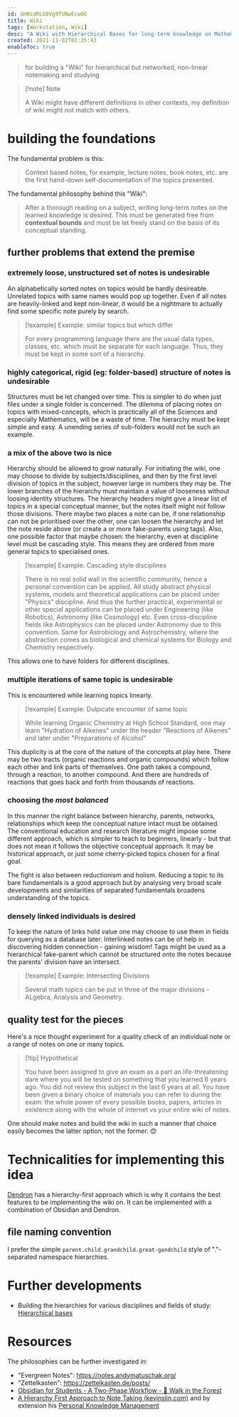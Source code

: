 ```yaml
---
id: GHNidRLG8Vg9TUNwEcwOG
title: Wiki
tags: [Workstation, Wiki]
desc: "A Wiki with Hierarchical Bases for long-term knowledge on Mathematics and Sciences"
created: 2021-11-02T01:35:43
enableToc: true
---
```


> for building a "Wiki" for hierarchical but networked, non-linear notemaking and studying

> [!note] Note
> 
> A Wiki might have different definitions in other contexts, my definition of wiki might not match with others.

# building the foundations

The fundamental problem is this:

> Context based notes, for example, lecture notes, book notes, etc. are the first hand-down self-documentation of the topics presented.

The fundamental philosophy behind this "Wiki":
> After a thorough reading on a subject, writing long-term notes on the learned knowledge is desired. This must be generated free from **contextual bounds** and must be let freely stand on the basis of its conceptual standing.

## further problems that extend the premise

### extremely loose, unstructured set of notes is undesirable
An alphabetically sorted notes on topics would be hardly desireable. Unrelated topics with same names would pop up together. Even if all notes are heavily-linked and kept non-linear, it would be a nightmare to actually find some specific note purely by search.

> [!example] Example: similar topics but which differ
> 
> For every programming language there are the usual data types, classes, etc. which must be separate for each language.
Thus, they must be kept in some sort of a hierarchy.

### highly categorical, rigid (eg: folder-based) structure of notes is undesirable

Structures must be let changed over time. This is simpler to do when just files under a single folder is concerned.
The dilemma of placing notes on topics with mixed-concepts, which is practically all of the Sciences and especially Mathematics, will be a waste of time. The hierarchy must be kept simple and easy. A unending series of sub-folders would not be such an example.

### a mix of the above two is nice

Hierarchy should be allowed to grow naturally. For initiating the wiki, one may choose to divide by subjects/disciplines, and then by the first level division of topics in the subject, however large in numbers they may be. 
The lower branches of the hierarchy must maintain a value of looseness without loosing identity structures. The hierarchy headers might give a linear list of topics in a special conceptual manner, but the notes itself might not follow those divisions.
There maybe two places a note can be, if one relationship can not be prioritised over the other, one can loosen the hierarchy and let the note reside above (or create a or more fake-parents using tags).
Also, one possible factor that maybe chosen: the hierarchy, even at discipline level must be cascading style. This means they are ordered from more general topics to specialised ones.

> [!example] Example: Cascading style disciplines
> 
> There is no real solid wall in the scientific community, hence a personal convention can be applied. All study abstract physical systems, models and theoretical applications can be placed under "Physics" discipline. And thus the further practical, experimental or other special applications can be placed under Engineering (like Robotics), Astronomy (like Cosmology) etc. Even cross-discipline fields like Astrophysics can be placed under Astronomy due to this convention. Same for Astrobiology and Astrochemistry, where the abstraction comes as biological and chemical systems for Biology and Chemistry respectively.

This allows one to have folders for different disciplines.
### multiple iterations of same topic is undesirable
This is encountered while learning topics linearly.

> [!example] Example: Dulpicate encounter of same topic
> 
> While learning Organic Chemistry at High School Standard, one may learn "Hydration of Alkenes" under the header "Reactions of Alkenes" and later under "Preparations of Alcohol"

This duplicity is at the core of the nature of the concepts at play here. There may be two tracts (organic reactions and organic compounds) which follow each other and link parts of themselves. One path takes a compound, through a reaction, to another compound. And there are hundreds of reactions that goes back and forth from thousands of reactions.

### choosing the _most balanced_
In this manner the right balance between hierarchy, parents, networks, relationships which keep the conceptual nature intact must be obtained. The conventional education and research literature might impose some different approach, which is simpler to teach to beginners, linearly - but that does not mean it follows the objective conceptual approach. It may be historical approach, or just some cherry-picked topics chosen for a final goal.

The fight is also between reductionism and holism. Reducing a topic to its bare fundamentals is a good approach but by analysing very broad scale developments and similarities of separated fundamentals broadens understanding of the topics.

### densely linked individuals is desired
To keep the nature of links hold value one may choose to use them in fields for querying as a database later. 
Interlinked notes can be of help in discovering hidden connection - gaining wisdom!
Tags might be used as a hierarchical fake-parent which cannot be structured onto the notes because the parents' division have an intersect.

> [!example] Example: Intersecting Divisions
>
> Several math topics can be put in three of the major divisions - ALgebra, Analysis and Geometry.


## quality test for the pieces

Here's a nice thought experiment for a quality check of an individual note or a range of notes on one or many topics.

> [!tip] Hypothetical
> 
> You have been assigned to give an exam as a part an life-threatening dare where you will be tested on something that you learned 6 years ago. You did not review this subject in the last 6 years at all. You have been given a binary choice of materials you can refer to during the exam: the whole power of every possible books, papers, articles in existence along with the whole of internet vs your entire wiki of notes.

One should make notes and build the wiki in such a manner that choice easily becomes the latter option, not the former. 😊


# Technicalities for implementing this idea

[Dendron](https://dendron.so) has a hierarchy-first approach which is why it contains the best features to be implementing the wiki on. It can be implemented with a combination of Obsidian and Dendron.

## file naming convention

I prefer the simple `parent.child.grandchild.great-gandchild` style of "."-separated namespace hierarchies.

# Further developments
- Building the hierarchies for various disciplines and fields of study: [Hierarchical bases](academic-curation.workstation.wiki.hierarchical-bases)


# Resources

The philosophies can be further investigated in:

- "Evergreen Notes": https://notes.andymatuschak.org/
- "Zettelkasten": https://zettelkasten.de/posts/
- [Obsidian for Students - A Two-Phase Workflow - 🌳 Walk in the Forest](https://walkintheforest.com/Content/Posts/Obsidian+for+Students+-+A+Two-Phase+Workflow)
- [A Hierarchy First Approach to Note Taking (kevinslin.com)](https://www.kevinslin.com/notes/3dd58f62-fee5-4f93-b9f1-b0f0f59a9b64/) and by extension his [Personal Knowledge Management](https://www.kevinslin.com/notes/e9c72b4f-adb8-4f15-a6aa-9f9d81538561/)

